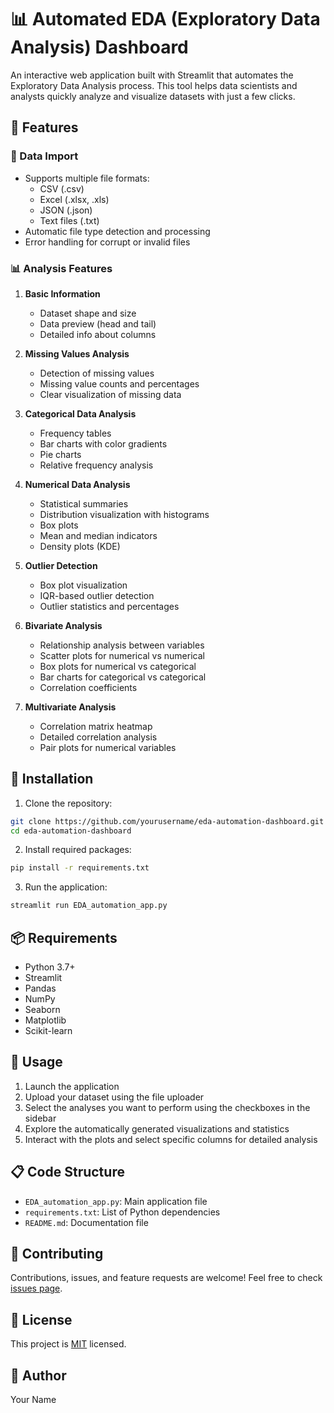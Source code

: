 # 📊 Automated EDA (Exploratory Data Analysis) Dashboard

An interactive web application built with Streamlit that automates the Exploratory Data Analysis process. This tool helps data scientists and analysts quickly analyze and visualize datasets with just a few clicks.

## 🌟 Features

### 📁 Data Import
- Supports multiple file formats:
  - CSV (.csv)
  - Excel (.xlsx, .xls)
  - JSON (.json)
  - Text files (.txt)
- Automatic file type detection and processing
- Error handling for corrupt or invalid files

### 📊 Analysis Features

1. **Basic Information**
   - Dataset shape and size
   - Data preview (head and tail)
   - Detailed info about columns

2. **Missing Values Analysis**
   - Detection of missing values
   - Missing value counts and percentages
   - Clear visualization of missing data

3. **Categorical Data Analysis**
   - Frequency tables
   - Bar charts with color gradients
   - Pie charts
   - Relative frequency analysis

4. **Numerical Data Analysis**
   - Statistical summaries
   - Distribution visualization with histograms
   - Box plots
   - Mean and median indicators
   - Density plots (KDE)

5. **Outlier Detection**
   - Box plot visualization
   - IQR-based outlier detection
   - Outlier statistics and percentages

6. **Bivariate Analysis**
   - Relationship analysis between variables
   - Scatter plots for numerical vs numerical
   - Box plots for numerical vs categorical
   - Bar charts for categorical vs categorical
   - Correlation coefficients

7. **Multivariate Analysis**
   - Correlation matrix heatmap
   - Detailed correlation analysis
   - Pair plots for numerical variables

## 🚀 Installation

1. Clone the repository:
```bash
git clone https://github.com/yourusername/eda-automation-dashboard.git
cd eda-automation-dashboard
```

2. Install required packages:
```bash
pip install -r requirements.txt
```

3. Run the application:
```bash
streamlit run EDA_automation_app.py
```

## 📦 Requirements

- Python 3.7+
- Streamlit
- Pandas
- NumPy
- Seaborn
- Matplotlib
- Scikit-learn

## 🎯 Usage

1. Launch the application
2. Upload your dataset using the file uploader
3. Select the analyses you want to perform using the checkboxes in the sidebar
4. Explore the automatically generated visualizations and statistics
5. Interact with the plots and select specific columns for detailed analysis

## 📋 Code Structure

- `EDA_automation_app.py`: Main application file
- `requirements.txt`: List of Python dependencies
- `README.md`: Documentation file

## 🤝 Contributing

Contributions, issues, and feature requests are welcome! Feel free to check [issues page](link-to-issues).

## 📝 License

This project is [MIT](link-to-license) licensed.

## 👥 Author

Your Name
